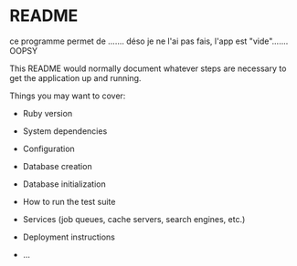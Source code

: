 # README

ce programme permet de ....... déso je ne l'ai pas fais, l'app est "vide"....... OOPSY

This README would normally document whatever steps are necessary to get the
application up and running.

Things you may want to cover:

* Ruby version

* System dependencies

* Configuration

* Database creation

* Database initialization

* How to run the test suite

* Services (job queues, cache servers, search engines, etc.)

* Deployment instructions

* ...
